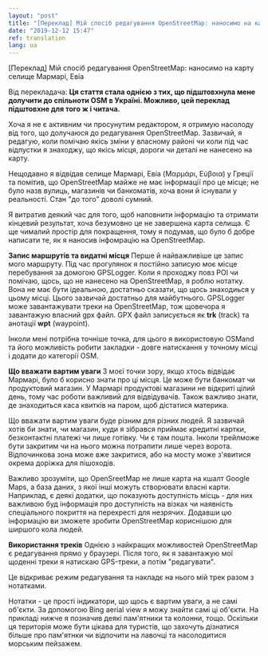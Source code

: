 ```yaml
---
layout: "post"
title: "[Переклад] Мій спосіб редагування OpenStreetMap: наносимо на карту селище Мармарі, Евіа"
date: "2019-12-12 15:47"
ref: translation
lang: ua
---
```

[Переклад] Мій спосіб редагування OpenStreetMap: наносимо на карту селище Мармарі, Евіа

Від перекладача: __Ця стаття стала однією з тих, що підштовхнула мене долучити до спільноти OSM в Україні. Можливо, цей переклад підштовхне для того ж і читача.__

Хоча я не є активним чи просунутим редактором, я отримую насолоду від того, що долучаюся до редагування OpenStreetMap. Зазвичай, я редагую, коли помічаю якісь зміни у власному районі чи коли під час відпустки я знаходжу, що якісь місця, дороги чи деталі не нанесено на карту.

Нещодавно я відвідав селище Мармарі, Евіа (Μαρμάρι, Εύβοια) у Греції та помітив, що OpenStreetMap майже не має інформації про це місце; не було назв вулиць, магазинів чи банкоматів, хоча вони й існували у реальності. Стан "до того" доволі сумний.

Я витратив деякий час для того, щоб наповнити інформацію та отримати кінцевий результат, хоча безумовно це не завершена карта селища. Є ще чималий простір для покращення, тому я подумав, що було б добре написати те, як я наносив інфомрацію на OpenStreetMap.

**Запис маршрутів та видатні місця**
Перше й найважливіше це запис мого маршруту. Під час прогулянок я постійно записую моє місце перебування за домогою GPSLogger. Коли я проходжу повз POI чи помічаю, щось, що не нанесено на OpenStreetMap, я роблю нотатку. Вона не має бути ідеальною, достатньо сказати, що щось знаходиься у цьому місці. Цього зазвичай достатньо для майбутнього. GPSLogger може завантажувати треки на OpenStreetMap, тож щовечора я завантажую власний gpx файл. GPX файл записується як __trk__ (track) та анотації __wpt__ (waypoint).

Інколи мені потрібна точніше точка, для цього я використовую OSMand та його можливість робити закладки - довге натискання у точному місці і додати до категорії OSM.

**Що вважати вартим уваги**
З моєї точки зору, якщо хтось відвідає Мармарі, було б корисно знати про ці місця. Це може бути банкомат чи продуктовий магазин. У Мармарі продуктові магазини не відкриті цілий день, тому час роботи важливий для відвідувачів. Також важливо знати, де знаходиться каса квитків на паром, щоб дістатися материка.

Що вважати вартим уваги буде різним для різних людей. Я зазвичай хотів би знати, чи магазин, куди я зібрався приймає кредитні картки, безконтактні платежі чи лише готівку. Чи є там пошта. Інколи трейлможе бути закритим чи на нього можна потрапити лише через ворота. Відпочинкова зона може вже закритися, або на мосту може з'явитися окрема доріжка для пішоходів.

Важливо зрозуміти, що OpenSreetMap не лише карта на кшалт Google Maps, а база даних, з якої інші можуть створювати власні карти. Наприклад, є деякі додатки, що показують доступність місць - для них важливою буд інформація про доступність на візках чи наявність спеціального покриття на перехресті для незрячих. Додавши цю інформацію ви зможете зробити OpenStreetMap кориснішою для ширшого кола людей.

**Використання треків**
Однією з найкращих можливостей OpenStreetMap є редагування прямо у браузері. Після того, як я завантажую мої щоденні треки я натискаю GPS-треки, а потім "редагувати".

Це відкриває режим редагування та накладє на нього мій трек разом з нотатками.

Нотатки - це прості індикатори, що щось є вартим уваги, а не самі об'єкти. За допомогою Bing aerial view я можу знайти самі ці об'єкти. На прикладі нижче я позначив деякі пам'ятники та колонни, тощо. Оскільки ця територія може бути цікава для туристів, що захочуть дізнатися більше про пам'ятнки чи відпочити на лавочці та насолодитися морським пейзажем.

